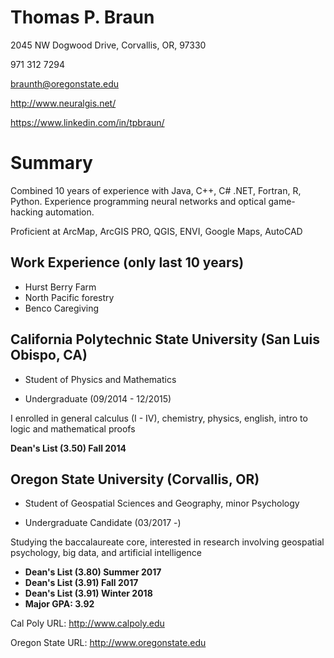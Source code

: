 # Thomas P. Braun

2045 NW Dogwood Drive, Corvallis, OR, 97330

971 312 7294

braunth@oregonstate.edu

http://www.neuralgis.net/

https://www.linkedin.com/in/tpbraun/

# Summary

Combined 10 years of experience with Java, C++, C# .NET, Fortran, R, Python. Experience programming neural networks and optical game-hacking automation.

Proficient at ArcMap, ArcGIS PRO, QGIS, ENVI, Google Maps, AutoCAD

## Work Experience (only last 10 years)
- Hurst Berry Farm
- North Pacific forestry
- Benco Caregiving

## California Polytechnic State University (San Luis Obispo, CA)

* Student of Physics and Mathematics

* Undergraduate (09/2014 - 12/2015)

I enrolled in general calculus (I - IV), chemistry, physics, english, intro to logic and mathematical proofs


**Dean's List (3.50) Fall 2014**

## Oregon State University (Corvallis, OR)

* Student of Geospatial Sciences and Geography, minor Psychology

* Undergraduate Candidate (03/2017 -)

Studying the baccalaureate core, interested in research involving geospatial psychology, big data, and artificial intelligence 

- **Dean's List (3.80) Summer 2017**
- **Dean's List (3.91) Fall 2017**
- **Dean's List (3.91) Winter 2018**
- **Major GPA: 3.92**




Cal Poly URL: http://www.calpoly.edu

Oregon State URL: http://www.oregonstate.edu


